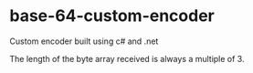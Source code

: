 # base-64-custom-encoder

Custom encoder built using c# and .net

The length of the byte array received is always a multiple of 3.
